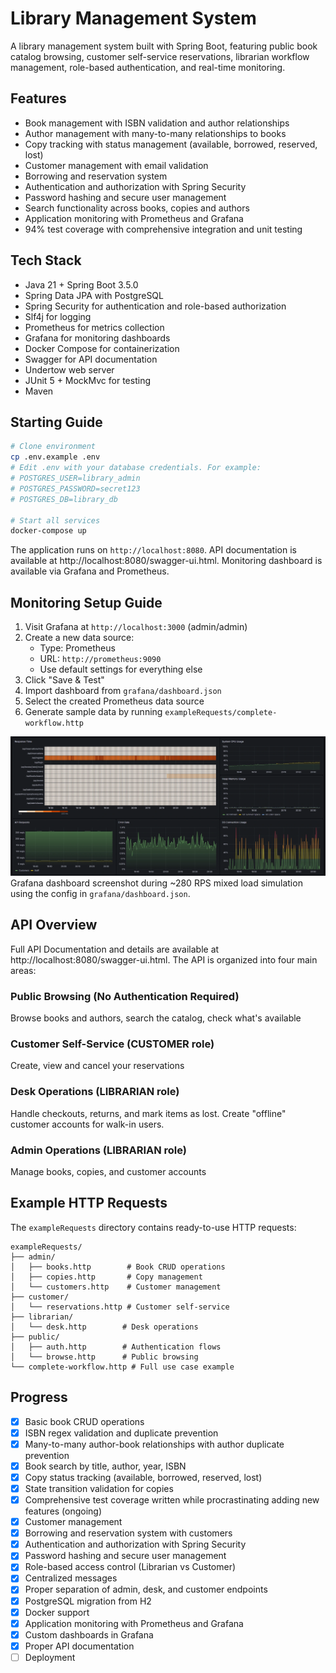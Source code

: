 # Library Management System

A library management system built with Spring Boot, featuring public book catalog
browsing, customer self-service reservations, librarian workflow management,
role-based authentication, and real-time monitoring.

## Features

- Book management with ISBN validation and author relationships
- Author management with many-to-many relationships to books
- Copy tracking with status management (available, borrowed, reserved, lost)
- Customer management with email validation
- Borrowing and reservation system
- Authentication and authorization with Spring Security
- Password hashing and secure user management
- Search functionality across books, copies and authors
- Application monitoring with Prometheus and Grafana
- 94% test coverage with comprehensive integration and unit testing

## Tech Stack

- Java 21 + Spring Boot 3.5.0
- Spring Data JPA with PostgreSQL
- Spring Security for authentication and role-based authorization
- Slf4j for logging
- Prometheus for metrics collection
- Grafana for monitoring dashboards
- Docker Compose for containerization
- Swagger for API documentation
- Undertow web server
- JUnit 5 + MockMvc for testing
- Maven

## Starting Guide

```bash
# Clone environment
cp .env.example .env
# Edit .env with your database credentials. For example:
# POSTGRES_USER=library_admin
# POSTGRES_PASSWORD=secret123
# POSTGRES_DB=library_db

# Start all services
docker-compose up
```

The application runs on `http://localhost:8080`. API documentation is available
at http://localhost:8080/swagger-ui.html.
Monitoring dashboard is available
via Grafana and Prometheus.

## Monitoring Setup Guide

1. Visit Grafana at `http://localhost:3000` (admin/admin)
2. Create a new data source:
    - Type: Prometheus
    - URL: `http://prometheus:9090`
    - Use default settings for everything else
3. Click "Save & Test"
4. Import dashboard from `grafana/dashboard.json`
5. Select the created Prometheus data source
6. Generate sample data by running `exampleRequests/complete-workflow.http`

![Grafana dashboard screenshot](images/dashboard-screenshot.webp)
Grafana dashboard screenshot during ~280 RPS mixed load simulation using the config in `grafana/dashboard.json`.

## API Overview

Full API Documentation and details are available at http://localhost:8080/swagger-ui.html. The API is organized into
four main areas:

### Public Browsing (No Authentication Required)

Browse books and authors, search the catalog, check what's available

### Customer Self-Service (CUSTOMER role)

Create, view and cancel your reservations

### Desk Operations (LIBRARIAN role)

Handle checkouts, returns, and mark items as lost. Create "offline" customer accounts for walk-in users.

### Admin Operations (LIBRARIAN role)

Manage books, copies, and customer accounts

## Example HTTP Requests

The `exampleRequests` directory contains ready-to-use HTTP requests:

```
exampleRequests/
├── admin/
│   ├── books.http        # Book CRUD operations
│   ├── copies.http       # Copy management
│   └── customers.http    # Customer management
├── customer/
│   └── reservations.http # Customer self-service
├── librarian/
│   └── desk.http        # Desk operations
├── public/
│   ├── auth.http        # Authentication flows
│   └── browse.http      # Public browsing
└── complete-workflow.http # Full use case example
```

## Progress

- [x] Basic book CRUD operations
- [x] ISBN regex validation and duplicate prevention
- [x] Many-to-many author-book relationships with author duplicate prevention
- [x] Book search by title, author, year, ISBN
- [x] Copy status tracking (available, borrowed, reserved, lost)
- [x] State transition validation for copies
- [x] Comprehensive test coverage written while procrastinating adding new features (ongoing)
- [x] Customer management
- [x] Borrowing and reservation system with customers
- [x] Authentication and authorization with Spring Security
- [x] Password hashing and secure user management
- [x] Role-based access control (Librarian vs Customer)
- [x] Centralized messages
- [x] Proper separation of admin, desk, and customer endpoints
- [x] PostgreSQL migration from H2
- [x] Docker support
- [x] Application monitoring with Prometheus and Grafana
- [x] Custom dashboards in Grafana
- [x] Proper API documentation
- [ ] Deployment